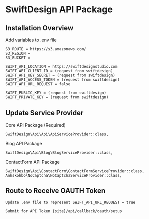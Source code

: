 # SwiftDesign API Package

## Installation Overview 

Add variables to .env file 


	S3_ROUTE = https://s3.amazonaws.com/
	S3_REGION = 
	S3_BUCKET = 

	SWIFT_API_LOCATION = https://swiftdesignstudio.com
	SWIFT_API_CLIENT_ID = (request from swiftdesign)
	SWIFT_API_KEY_SECRET = (request from swiftdesign)
	SWIFT_API_ACCESS_TOKEN = (request from swiftdesign)
	SWIFT_API_URL_REQUEST = false

	SWIFT_PUBLIC_KEY = (request from swiftdesign)
	SWIFT_PRIVATE_KEY = (request from swiftdesign)


## Update Service Provider

Core API Package (Required)
	
	SwiftDesign\Api\Api\ApiServiceProvider::class,

Blog API Package
	
	SwiftDesign\Api\Blog\BlogServiceProvider::class,

ContactForm API Package
	
	SwiftDesign\Api\ContactForm\ContactFormServiceProvider::class,
	Anhskohbo\NoCaptcha\NoCaptchaServiceProvider::class,

## Route to Receive OAUTH Token 

	Update .env file to represent SWIFT_API_URL_REQUEST = true

	Submit for API Token {site}/api/callback/oauth/setup